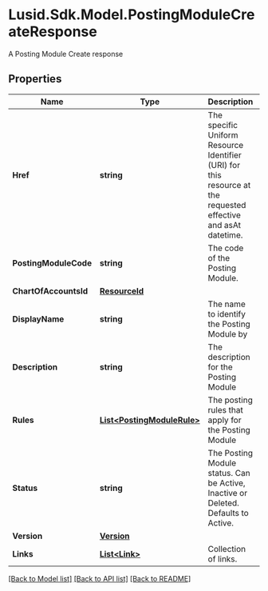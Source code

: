 # Lusid.Sdk.Model.PostingModuleCreateResponse
A Posting Module Create response

## Properties

Name | Type | Description | Notes
------------ | ------------- | ------------- | -------------
**Href** | **string** | The specific Uniform Resource Identifier (URI) for this resource at the requested effective and asAt datetime. | [optional] 
**PostingModuleCode** | **string** | The code of the Posting Module. | 
**ChartOfAccountsId** | [**ResourceId**](ResourceId.md) |  | 
**DisplayName** | **string** | The name to identify the Posting Module by | 
**Description** | **string** | The description for the Posting Module | [optional] 
**Rules** | [**List&lt;PostingModuleRule&gt;**](PostingModuleRule.md) | The posting rules that apply for the Posting Module | [optional] 
**Status** | **string** | The Posting Module status. Can be Active, Inactive or Deleted. Defaults to Active. | 
**Version** | [**Version**](Version.md) |  | [optional] 
**Links** | [**List&lt;Link&gt;**](Link.md) | Collection of links. | [optional] 

[[Back to Model list]](../README.md#documentation-for-models) [[Back to API list]](../README.md#documentation-for-api-endpoints) [[Back to README]](../README.md)

